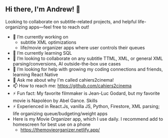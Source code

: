 ## Hi there, I'm Andrew! 👋
Looking to collaborate on subtitle-related projects, and helpful life-organizing apps—feel free to reach out!
- 🔭 I’m currently working on
  - subtitle XML optimizations
  - life/movie organizer apps where user controls their queues
- 🌱 I’m currently learning SQL
- 👯 I’m looking to collaborate on any subtitle TTML, XML, or general XML parsing/conversions, AI outside-the-box use cases
- 🤔 I’m looking for help with growing my coding connections and friends, learning React Native
- 💬 Ask me about why I'm called cahiers2cinema!
- 📫 How to reach me: https://github.com/cahiers2cinema
- ⚡ Fun fact: My favorite filmmaker is Jean-Luc Godard, but my favorite movie is Napoléon by Abel Gance.
Skills
- ⚡ Experienced in React.Js, vanilla JS, Python, Firestore, XML parsing; life organizing queue/budgeting/weight apps
- Here is my Movie Organizer app, which I use daily. I recommend add to homescreen for best use on a phone
  - https://themovieorganizer.netlify.app/
<!--
**cahiers2cinema/cahiers2cinema** is a ✨ _special_ ✨ repository because its `README.md` (this file) appears on your GitHub profile.

Here are some ideas to get you started:

- 🔭 I’m currently working on ...
- 🌱 I’m currently learning ...
- 👯 I’m looking to collaborate on ...
- 🤔 I’m looking for help with ...
- 💬 Ask me about ...
- 📫 How to reach me: ...
- 😄 Pronouns: ...
- ⚡ Fun fact: ...
-->
